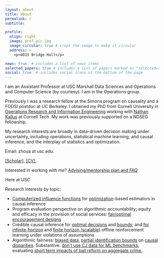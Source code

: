 ```yaml
---
layout: about
title: about
permalink: /
subtitle: 

profile:
  align: right
  image: prof_pic.jpg
  image_circular: true # crops the image to make it circular
  address: >
    <p>401S Bridge Hall</p>

news: true  # includes a list of news items
selected_papers: true # includes a list of papers marked as "selected={true}"
social: true  # includes social icons at the bottom of the page
---
```


I am an Assistant Professor at USC Marshall Data Sciences and Operations and Computer Science (by courtesy). I am in the Operations group. 

Previously I was a research fellow at the Simons program on causality and a FODSI postdoc at UC Berkeley. I obtained my PhD from Cornell University in [Operations Research and Information Engineering](http://www.orie.cornell.edu) working with [Nathan Kallus](nathankallus.com) at Cornell Tech. My work was previously supported on a NDSEG fellowship.

My research interests are broadly in data-driven decision making under uncertainty, including operations, statistical machine learning, and causal inference, and the interplay of statistics and optimization. 
        
Email: zhoua at usc.edu. 

[[Scholar]](https://scholar.google.com/citations?user=uSO4RPUAAAAJ&hl=en), [[CV]](https://github.com/angelamzhou/cv/blob/master/cv.pdf), 

Interested in working with me? [Advising/mentorship plan and FAQ](https://docs.google.com/document/d/1DWnH3pAy6X3I3p39qakmybpoThDOrcm73iaPShRwHkQ/edit?usp=sharing) 

Here at USC 

Research interests by topic: 
- [Computerized influence functions](https://arxiv.org/abs/2208.13701) for [optimization](https://arxiv.org/pdf/2202.12958)-based estimators in causal inference
- Program evaluation perspective on algorithmic accountability; equity and efficacy in the provision of social services: [fair/optimal encouragement designs](https://arxiv.org/abs/2309.07176
)
- Credible causal inference for [optimal decisions](https://pubsonline.informs.org/doi/abs/10.1287/mnsc.2020.3699) and [bounds](https://arxiv.org/abs/1810.02894); and [for infinite-horizon](https://arxiv.org/abs/2002.04518) and [finite horizon (scalable)](https://arxiv.org/abs/2302.00662) offline reinforcement learning under violations of assumptions 
- Algorithmic fairness: [biased data](https://scholar.google.com/citations?view_op=view_citation&hl=en&user=uSO4RPUAAAAJ&sortby=pubdate&citation_for_view=uSO4RPUAAAAJ:u5HHmVD_uO8C), [partial identification bounds](https://scholar.google.com/citations?view_op=view_citation&hl=en&user=uSO4RPUAAAAJ&sortby=pubdate&citation_for_view=uSO4RPUAAAAJ:IjCSPb-OGe4C) on [causal disparities](https://scholar.google.com/citations?view_op=view_citation&hl=en&user=uSO4RPUAAAAJ&sortby=pubdate&citation_for_view=uSO4RPUAAAAJ:zYLM7Y9cAGgC). Substantive: [don't use CJ data for ML benchmarks](https://scholar.google.com/citations?view_op=view_citation&hl=en&user=uSO4RPUAAAAJ&sortby=pubdate&citation_for_view=uSO4RPUAAAAJ:0EnyYjriUFMC), evaluating [short term impacts of bail reform on aggregate crime.](https://scholar.google.com/citations?view_op=view_citation&hl=en&user=uSO4RPUAAAAJ&sortby=pubdate&citation_for_view=uSO4RPUAAAAJ:hqOjcs7Dif8C)